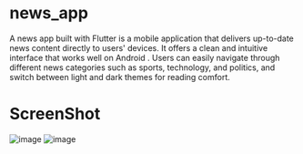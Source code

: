 # news_app
A news app built with Flutter is a mobile application that delivers up-to-date news content directly to users' devices. It offers a clean and intuitive interface that works well on Android . Users can easily navigate through different news categories such as sports, technology, and politics, and switch between light and dark themes for reading comfort.
# ScreenShot
![image](https://github.com/user-attachments/assets/3cb9e3a1-0024-471e-bde0-e14aa96dfa1f)
![image](https://github.com/user-attachments/assets/b1fcaf4a-45aa-4eab-bfeb-39e6f4ac05dc)
